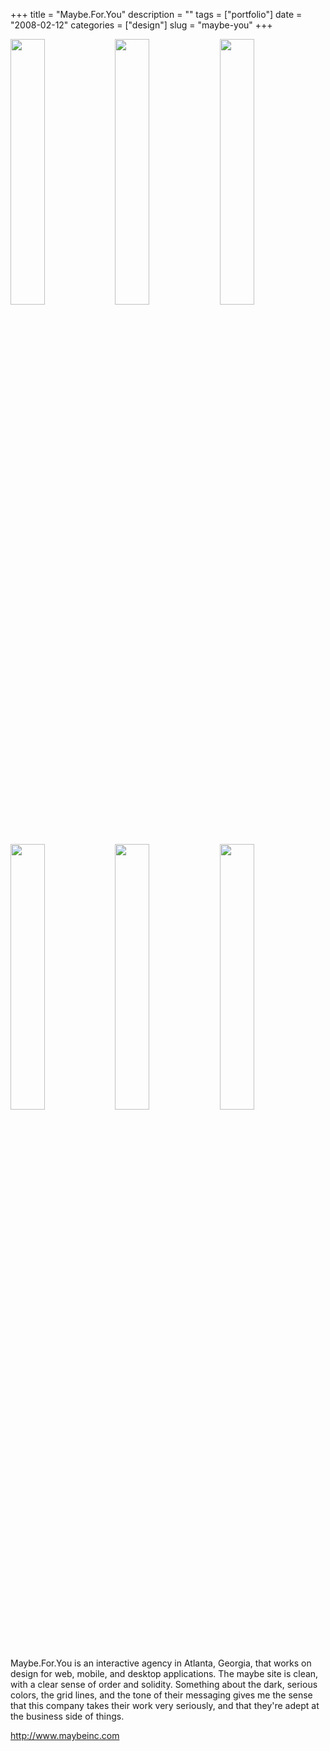 +++
title = "Maybe.For.You"
description = ""
tags = ["portfolio"]
date = "2008-02-12"
categories = ["design"]
slug = "maybe-you"
+++


<div id="screens-thumbs" class="clearfix mt1-5">
<a href="//media.konigi.com/design/maybeinc-1.jpg" class="group" rel="group"><img src="//media.konigi.com/design/maybeinc-1.png" alt="" class="thumb" style="width: 33%; max-width: 33%;padding: 0 1px 1px 0" /></a><a href="//media.konigi.com/design/maybeinc-2.jpg" class="group" rel="group"><img src="//media.konigi.com/design/maybeinc-2.png" alt="" class="thumb" style="width: 33%; max-width: 33%;padding: 0 1px 1px 0" /></a><a href="//media.konigi.com/design/maybeinc-3.jpg" class="group" rel="group"><img src="//media.konigi.com/design/maybeinc-3.png" alt="" class="thumb" style="width: 33%; max-width: 33%;padding: 0 1px 1px 0" /></a><a href="//media.konigi.com/design/maybeinc-4.jpg" class="group" rel="group"><img src="//media.konigi.com/design/maybeinc-4.png" alt="" class="thumb" style="width: 33%; max-width: 33%;padding: 0 1px 1px 0" /></a><a href="//media.konigi.com/design/maybeinc-5.jpg" class="group" rel="group"><img src="//media.konigi.com/design/maybeinc-5.png" alt="" class="thumb" style="width: 33%; max-width: 33%;padding: 0 1px 1px 0" /></a><a href="//media.konigi.com/design/maybeinc-6.jpg" class="group" rel="group"><img src="//media.konigi.com/design/maybeinc-6.png" alt="" class="thumb" style="width: 33%; max-width: 33%;padding: 0 1px 1px 0" /></a>
</div>   
<p>Maybe.For.You is an interactive agency in Atlanta, Georgia, that works on design for web, mobile, and desktop applications. The maybe site is clean, with a clear sense of order and solidity. Something about the dark, serious colors, the grid lines, and the tone of their messaging gives me the sense that this company takes their work very seriously, and that they're adept at the business side of things.</p>
<p><a href="http://www.maybeinc.com/">http://www.maybeinc.com</a></p>  
